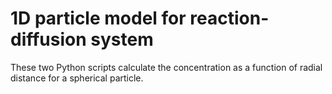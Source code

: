 # 1D particle model for reaction-diffusion system

These two Python scripts calculate the concentration as a function of radial distance for a spherical particle.